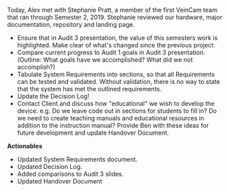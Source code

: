 Today, Alex met with Stephanie Pratt, a member of the first VeinCam team that ran through Semester 2, 2019. Stephanie reviewed our hardware, major documentation, repository and landing page.

- Ensure that in Audit 3 presentation, the value of this semesters work is highlighted. Make clear of what's changed since the previous project.
- Compare current progress to Audit 1 goals in Audit 3 presentation. (Outline: What goals have we accomplished? What did we not accomplish?)
- Tabulate System Requirements into sections, so that all Requirements can be tested and validated. Without validation, there is no way to state that the system has met the outlined requirements. 
- Update the Decision Log!
- Contact Client and discuss how "educational" we wish to develop the device. e.g. Do we leave code out in sections for students to fill in? Do we need to create teaching manuals and educational resources in addition to the instruction manual? Provide Ben with these ideas for future development and update Handover Document. 

**Actionables**
- Updated System Requirements document.
- Updated Decision Log.
- Added comparisons to Audit 3 slides.
- Updated Handover Document
